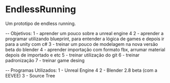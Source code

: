 # EndlessRunning
Um prototipo de endless running.

-- Objetivos:
1 - aprender um pouco sobre a unreal engine 4
2 - aprender a programar utilizando blueprint, para entender a lógica de games e depois ir para a unity com c#
3 - treinar um pouco de modelagem na nova versão beta do blender
4 - aprender importação com formato fbx, arrumar material depois de importado e etc
5 - treinar utilização do git
6 - treinar padronização
7 - treinar game desing

-- Programas Utilizados:
1 - Unreal Engine 4
2 - Blender 2.8 beta (com a EEVEE)
3 - Source Tree
